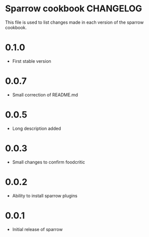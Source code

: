 # Sparrow cookbook CHANGELOG

This file is used to list changes made in each version of the sparrow cookbook.

# 0.1.0
* First stable version

# 0.0.7
* Small correction of README.md

# 0.0.5
* Long description added

# 0.0.3
* Small changes to confirm foodcritic

# 0.0.2
* Ability to install sparrow plugins

# 0.0.1
* Initial release of sparrow

